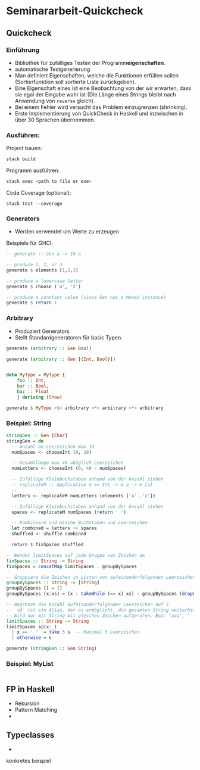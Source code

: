 # Seminararbeit-Quickcheck

## Quickcheck
### Einführung
- Bibliothek für zufälliges Testen der Programm**eigenschaften**.
- automatische Testgenerierung
- Man definiert Eigenschaften, welche die Funktionen erfüllen sollen (Sortierfunktion soll sortierte Liste zurückgeben).
- Eine Eigenschaft eines ist eine Beobachtung von der wir erwarten, dass sie egal der Eingabe wahr ist (Die Länge eines Strings bleibt nach Anwendung von `reverse` gleich).
- Bei einem Fehler wird versucht das Problem einzugrenzen (shrinking).
- Erste Implementierung von QuickCheck in Haskell und inzwischen in über 30 Sprachen übernommen.

### Ausführen:
Project bauen:
```bash
stack build
```

Programm ausführen:
```bash
stack exec <path to file or exe>
```

Code Coverage (optional):
```
stack test --coverage
```

### Generators
- Werden verwendet um Werte zu erzeugen

Beispiele für GHCI:
```haskell
-- generate :: Gen a -> IO a

-- produce 1, 2, or 3
generate $ elements [1,2,3]

-- produce a lowercase letter
generate $ choose ('a', 'z')

-- produce a constant value (since Gen has a Monad instance)
generate $ return 1
```

### Arbitrary
- Produziert Generators
- Stellt Standardgeneratoren für basic Typen.

```haskell
generate (arbitrary :: Gen Bool)

generate (arbitrary :: Gen [(Int, Bool)])


data MyType = MyType {
    foo :: Int,
    bar :: Bool,
    baz :: Float
    } deriving (Show)

generate $ MyType <$> arbitrary <*> arbitrary <*> arbitrary
```


### Beispiel: String
```haskell
stringGen :: Gen [Char]
stringGen = do
  -- Anzahl an Leerzeichen max 10
  numSpaces <- chooseInt (0, 10)

  -- Gesamtlänge max 40 abüglich Leerzeichen
  numLetters <- chooseInt (0, 40 - numSpaces)

  -- Zufällige Kleinbuchstaben anhand von der Anzahl ziehen
  -- replicateM :: Applicative m => Int -> m a -> m [a]
  -- 
  letters <- replicateM numLetters (elements ['a'..'z'])

  -- Zufällige Kleinbuchstaben anhand von der Anzahl ziehen
  spaces <- replicateM numSpaces (return ' ')

  -- Kombiniere und mische Buchstaben und Leerzeichen
  let combined = letters ++ spaces
  shuffled <- shuffle combined

  return $ fixSpaces shuffled

-- Wendet limitSpaces auf jede Gruppe von Zeichen an
fixSpaces :: String -> String
fixSpaces = concatMap limitSpaces . groupBySpaces

-- Gruppiere die Zeichen in Listen von aufeinanderfolgenden Leerzeichen oder Buchstaben
groupBySpaces :: String -> [String]
groupBySpaces [] = []
groupBySpaces (x:xs) = (x : takeWhile (== x) xs) : groupBySpaces (dropWhile (== x) xs)

-- Begrenze die Anzahl aufeinanderfolgender Leerzeichen auf 5
-- `s@` ist ein Alias, der es ermöglicht, den gesamten String weiterhin als `s` zu verwenden.
-- Wird nur mit String mit gleichen Zeichen aufgerufen. Bsp: "aaa", "      ", usw.
limitSpaces :: String -> String
limitSpaces s@(x:_) 
  | x == ' '  = take 5 s  -- Maximal 5 Leerzeichen
  | otherwise = s
```

```haskell
generate (stringGen :: Gen String)
```

### Beispiel: MyList
```haskell

```


## FP in Haskell
- Rekursion
- Pattern Matching
- 

## Typeclasses
- 

konkretes beispiel
